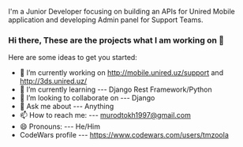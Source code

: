 I'm a Junior Developer focusing on building an APIs for Unired Mobile application
and developing Admin panel for Support Teams.
### Hi there, These are the projects what I am working on 👋


Here are some ideas to get you started:

- 🔭 I’m currently working on http://mobile.unired.uz/support and http://3ds.unired.uz/
- 🌱 I’m currently learning --- Django Rest Framework/Python
- 👯 I’m looking to collaborate on --- Django
- 💬 Ask me about --- Anything
- 📫 How to reach me: --- murodtokh1997@gmail.com
- 😄 Pronouns: --- He/Him
- CodeWars profile ---  https://www.codewars.com/users/tmzoola

